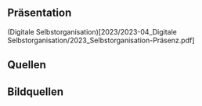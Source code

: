 
## Präsentation
(Digitale Selbstorganisation)[2023/2023-04_Digitale Selbstorganisation/2023_Selbstorganisation-Präsenz.pdf]

## Quellen

## Bildquellen
